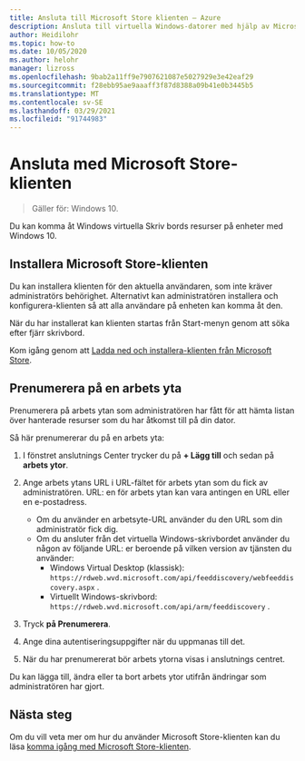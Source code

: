 ```yaml
---
title: Ansluta till Microsoft Store klienten – Azure
description: Ansluta till virtuella Windows-datorer med hjälp av Microsoft Store-klienten.
author: Heidilohr
ms.topic: how-to
ms.date: 10/05/2020
ms.author: helohr
manager: lizross
ms.openlocfilehash: 9bab2a11ff9e7907621087e5027929e3e42eaf29
ms.sourcegitcommit: f28ebb95ae9aaaff3f87d8388a09b41e0b3445b5
ms.translationtype: MT
ms.contentlocale: sv-SE
ms.lasthandoff: 03/29/2021
ms.locfileid: "91744983"
---
```

# <a name="connect-with-the-microsoft-store-client"></a>Ansluta med Microsoft Store-klienten

>Gäller för: Windows 10.

Du kan komma åt Windows virtuella Skriv bords resurser på enheter med Windows 10.

## <a name="install-the-microsoft-store-client"></a>Installera Microsoft Store-klienten

Du kan installera klienten för den aktuella användaren, som inte kräver administratörs behörighet. Alternativt kan administratören installera och konfigurera-klienten så att alla användare på enheten kan komma åt den.

När du har installerat kan klienten startas från Start-menyn genom att söka efter fjärr skrivbord.

Kom igång genom att [Ladda ned och installera-klienten från Microsoft Store](https://www.microsoft.com/store/productId/9WZDNCRFJ3PS).

## <a name="subscribe-to-a-workspace"></a>Prenumerera på en arbets yta

Prenumerera på arbets ytan som administratören har fått för att hämta listan över hanterade resurser som du har åtkomst till på din dator.

Så här prenumererar du på en arbets yta:

1. I fönstret anslutnings Center trycker du på **+ Lägg till** och sedan på **arbets ytor**.
2. Ange arbets ytans URL i URL-fältet för arbets ytan som du fick av administratören. URL: en för arbets ytan kan vara antingen en URL eller en e-postadress.
   
   - Om du använder en arbetsyte-URL använder du den URL som din administratör fick dig.
   - Om du ansluter från det virtuella Windows-skrivbordet använder du någon av följande URL: er beroende på vilken version av tjänsten du använder:
       - Windows Virtual Desktop (klassisk): `https://rdweb.wvd.microsoft.com/api/feeddiscovery/webfeeddiscovery.aspx` .
       - Virtuellt Windows-skrivbord: `https://rdweb.wvd.microsoft.com/api/arm/feeddiscovery` .
  
3. Tryck **på Prenumerera**.
4. Ange dina autentiseringsuppgifter när du uppmanas till det.
5. När du har prenumererat bör arbets ytorna visas i anslutnings centret.

Du kan lägga till, ändra eller ta bort arbets ytor utifrån ändringar som administratören har gjort.

## <a name="next-steps"></a>Nästa steg

Om du vill veta mer om hur du använder Microsoft Store-klienten kan du läsa [komma igång med Microsoft Store-klienten](/windows-server/remote/remote-desktop-services/clients/windows/).